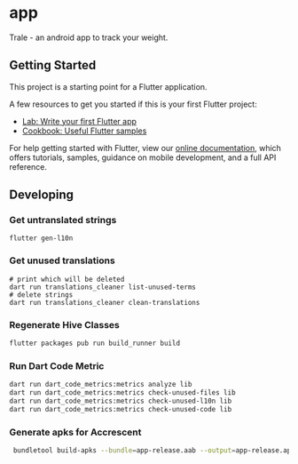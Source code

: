 # app

Trale - an android app to track your weight.

## Getting Started

This project is a starting point for a Flutter application.

A few resources to get you started if this is your first Flutter project:

- [Lab: Write your first Flutter app](https://flutter.dev/docs/get-started/codelab)
- [Cookbook: Useful Flutter samples](https://flutter.dev/docs/cookbook)

For help getting started with Flutter, view our
[online documentation](https://flutter.dev/docs), which offers tutorials,
samples, guidance on mobile development, and a full API reference.


## Developing

### Get untranslated strings
```
flutter gen-l10n
```

### Get unused translations
```
# print which will be deleted
dart run translations_cleaner list-unused-terms
# delete strings
dart run translations_cleaner clean-translations
```

### Regenerate Hive Classes
```bash
flutter packages pub run build_runner build
```

### Run Dart Code Metric
```bash
dart run dart_code_metrics:metrics analyze lib
dart run dart_code_metrics:metrics check-unused-files lib
dart run dart_code_metrics:metrics check-unused-l10n lib
dart run dart_code_metrics:metrics check-unused-code lib
```

### Generate apks for Accrescent

```bash
 bundletool build-apks --bundle=app-release.aab --output=app-release.apks --overwrite --ks-key-alias="key" --ks=/path/to/key.jks --ks-pass=pass:"..."
```
